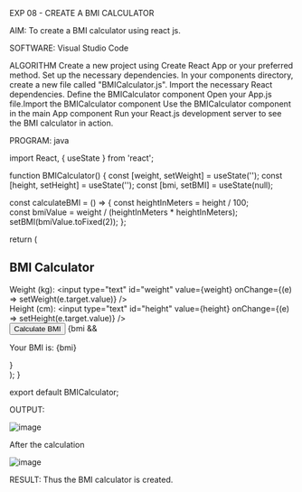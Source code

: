 

EXP 08 - CREATE A BMI CALCULATOR


AIM:
To create a BMI calculator using react js.

SOFTWARE:
Visual Studio Code

ALGORITHM
Create a new project using Create React App or your preferred method. Set up the necessary dependencies.
In your components directory, create a new file called "BMICalculator.js". Import the necessary React dependencies.
Define the BMICalculator component
Open your App.js file.Import the BMICalculator component
Use the BMICalculator component in the main App component
Run your React.js development server to see the BMI calculator in action.

PROGRAM:
java

import React, { useState } from 'react';

function BMICalculator() {
  const [weight, setWeight] = useState('');
  const [height, setHeight] = useState('');
  const [bmi, setBMI] = useState(null);

  const calculateBMI = () => {
    const heightInMeters = height / 100;    
    const bmiValue = weight / (heightInMeters * heightInMeters);
    setBMI(bmiValue.toFixed(2));
  };

  return (
    <div>
      <h2>BMI Calculator</h2>
      <div>
        <label htmlFor="weight">Weight (kg):</label>
        <input
          type="text"
          id="weight"
          value={weight}
          onChange={(e) => setWeight(e.target.value)}
        />
      </div>
      <div>
        <label htmlFor="height">Height (cm):</label>
        <input
          type="text"
          id="height"
          value={height}
          onChange={(e) => setHeight(e.target.value)}
        />
      </div>
      <button onClick={calculateBMI}>Calculate BMI</button>
      {bmi && <p>Your BMI is: {bmi}</p>}
    </div>
  );
}

export default BMICalculator;

OUTPUT:

![image](https://github.com/Shinysudhakar/bmi-calculator/assets/127575325/590b045e-532b-4e49-8231-aa3d1991caf6)

After the calculation

![image](https://github.com/Shinysudhakar/bmi-calculator/assets/127575325/9e45ac12-b836-408c-ba78-43a14c44f1e0)


RESULT:
Thus the BMI calculator is created.

